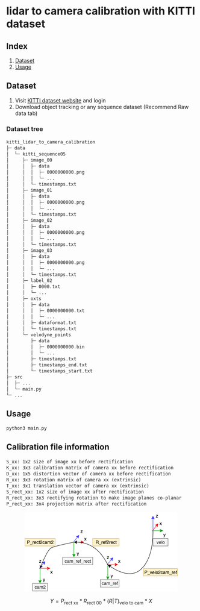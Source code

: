 # lidar to camera calibration with KITTI dataset

## Index
1. [Dataset](#dataset)
2. [Usage](#usage)

## Dataset

1. Visit [KITTI dataset website](https://www.cvlibs.net/datasets/kitti/raw_data.php) and login
2. Download object tracking or any sequence dataset (Recommend Raw data tab)

### Dataset tree
```text
kitti_lidar_to_camera_calibration
├─ data
│  └─ kitti_sequence05
│     ├─ image_00
│     │  ├─ data
│     │  │  ├─ 0000000000.png
│     │  │  └─ ...
│     │  └─ timestamps.txt
│     ├─ image_01
│     │  ├─ data
│     │  │  ├─ 0000000000.png
│     │  │  └─ ...
│     │  └─ timestamps.txt
│     ├─ image_02
│     │  ├─ data
│     │  │  ├─ 0000000000.png
│     │  │  └─ ...
│     │  └─ timestamps.txt
│     ├─ image_03
│     │  ├─ data
│     │  │  ├─ 0000000000.png
│     │  │  └─ ...
│     │  └─ timestamps.txt
│     ├─ label_02
│     │  ├─ 0000.txt
│     │  └─ ...
│     ├─ oxts
│     │  ├─ data
│     │  │  ├─ 0000000000.txt
│     │  │  └─ ...
│     │  ├─ dataformat.txt
│     │  └─ timestamps.txt
│     └─ velodyne_points
│        ├─ data
│        │  ├─ 0000000000.bin
│        │  └─ ...
│        ├─ timestamps.txt
│        ├─ timestamps_end.txt
│        └─ timestamps_start.txt
├─ src
│  ├─ ...
│  └─ main.py
└─ ...
```

## Usage

```bash
python3 main.py
```


## Calibration file information

```
S_xx: 1x2 size of image xx before rectification
K_xx: 3x3 calibration matrix of camera xx before rectification
D_xx: 1x5 distortion vector of camera xx before rectification
R_xx: 3x3 rotation matrix of camera xx (extrinsic)
T_xx: 3x1 translation vector of camera xx (extrinsic)
S_rect_xx: 1x2 size of image xx after rectification
R_rect_xx: 3x3 rectifying rotation to make image planes co-planar
P_rect_xx: 3x4 projection matrix after rectification
```

<div style="text-align:center"><img src="docs/image.png" /></div>

<!-- ![](docs/image.png) -->

$$
% Y = \text{P\_rect\_xx} * \text{R\_rect\_00} * (R|T)\text{\_velo\_to\_cam} * X
Y = P_\text{rect xx} * R_\text{rect 00} * (R|T)_\text{velo to cam} * X
$$